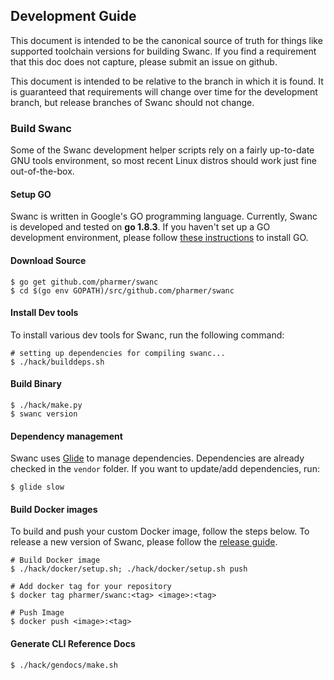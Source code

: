 ## Development Guide
This document is intended to be the canonical source of truth for things like supported toolchain versions for building Swanc.
If you find a requirement that this doc does not capture, please submit an issue on github.

This document is intended to be relative to the branch in which it is found. It is guaranteed that requirements will change over time
for the development branch, but release branches of Swanc should not change.

### Build Swanc
Some of the Swanc development helper scripts rely on a fairly up-to-date GNU tools environment, so most recent Linux distros should
work just fine out-of-the-box.

#### Setup GO
Swanc is written in Google's GO programming language. Currently, Swanc is developed and tested on **go 1.8.3**. If you haven't set up a GO
development environment, please follow [these instructions](https://golang.org/doc/code.html) to install GO.

#### Download Source

```console
$ go get github.com/pharmer/swanc
$ cd $(go env GOPATH)/src/github.com/pharmer/swanc
```

#### Install Dev tools
To install various dev tools for Swanc, run the following command:

```console
# setting up dependencies for compiling swanc...
$ ./hack/builddeps.sh
```

#### Build Binary
```
$ ./hack/make.py
$ swanc version
```

#### Dependency management
Swanc uses [Glide](https://github.com/Masterminds/glide) to manage dependencies. Dependencies are already checked in the `vendor` folder.
If you want to update/add dependencies, run:
```console
$ glide slow
```

#### Build Docker images
To build and push your custom Docker image, follow the steps below. To release a new version of Swanc, please follow the [release guide](/docs/developer-guide/release.md).

```console
# Build Docker image
$ ./hack/docker/setup.sh; ./hack/docker/setup.sh push

# Add docker tag for your repository
$ docker tag pharmer/swanc:<tag> <image>:<tag>

# Push Image
$ docker push <image>:<tag>
```

#### Generate CLI Reference Docs
```console
$ ./hack/gendocs/make.sh
```
